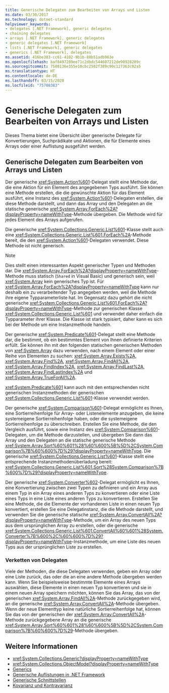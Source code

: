 ```yaml
---
title: Generische Delegaten zum Bearbeiten von Arrays und Listen
ms.date: 03/30/2017
ms.technology: dotnet-standard
helpviewer_keywords:
- delegates [.NET Framework], generic delegates
- chaining delegates
- arrays [.NET Framework], generic delegates
- generic delegates [.NET Framework]
- lists [.NET Framework], generic delegates
- generics [.NET Framework], delegates
ms.assetid: 416be383-cc61-4102-9b1b-88b51adb963e
ms.openlocfilehash: baf8497289ee71c2dbdc544607212de90928289c
ms.sourcegitcommit: 7588136e355e10cbc2582f389c90c127363c02a5
ms.translationtype: HT
ms.contentlocale: de-DE
ms.lasthandoff: 03/15/2020
ms.locfileid: "75708383"
---
```

# <a name="generic-delegates-for-manipulating-arrays-and-lists"></a>Generische Delegaten zum Bearbeiten von Arrays und Listen
Dieses Thema bietet eine Übersicht über generische Delegate für Konvertierungen, Suchprädikate und Aktionen, die für Elemente eines Arrays oder einer Auflistung ausgeführt werden.  
  
## <a name="generic-delegates-for-manipulating-arrays-and-lists"></a>Generische Delegaten zum Bearbeiten von Arrays und Listen  
 Der generische <xref:System.Action%601>-Delegat stellt eine Methode dar, die eine Aktion für ein Element des angegebenen Typs ausführt. Sie können eine Methode erstellen, die die gewünschte Aktion für das Element ausführt, eine Instanz des <xref:System.Action%601>-Delegaten erstellen, die diese Methode darstellt, und dann das Array und den Delegaten an die statische generische <xref:System.Array.ForEach%2A?displayProperty=nameWithType>-Methode übergeben. Die Methode wird für jedes Element des Arrays aufgerufen.  
  
 Die generische <xref:System.Collections.Generic.List%601>-Klasse stellt auch eine <xref:System.Collections.Generic.List%601.ForEach%2A>-Methode bereit, die den <xref:System.Action%601>-Delegaten verwendet. Diese Methode ist nicht generisch.  
  
> [!NOTE]
> Dies stellt einen interessanten Aspekt generischer Typen und Methoden dar. Die <xref:System.Array.ForEach%2A?displayProperty=nameWithType>-Methode muss statisch (`Shared` in Visual Basic) und generisch sein, weil <xref:System.Array> kein generisches Typ ist. Für <xref:System.Array.ForEach%2A?displayProperty=nameWithType> kann nur deshalb ein zu verarbeitender Typ angegeben werden, weil die Methode ihre eigene Typparameterliste hat. Im Gegensatz dazu gehört die nicht generische <xref:System.Collections.Generic.List%601.ForEach%2A?displayProperty=nameWithType>-Methode zur generischen Klasse <xref:System.Collections.Generic.List%601> und verwendet daher einfach die Typparameter ihrer Klasse. Die Klasse ist stark typisiert, daher kann es sich bei der Methode um eine Instanzmethode handeln.  
  
 Der generische <xref:System.Predicate%601>-Delegat stellt eine Methode dar, die bestimmt, ob ein bestimmtes Element von Ihnen definierte Kriterien erfüllt. Sie können ihn mit den folgenden statischen generischen Methoden von <xref:System.Array> dazu verwenden, nach einem Element oder einer Reihe von Elementen zu suchen: <xref:System.Array.Exists%2A>, <xref:System.Array.Find%2A>, <xref:System.Array.FindAll%2A>, <xref:System.Array.FindIndex%2A>, <xref:System.Array.FindLast%2A>, <xref:System.Array.FindLastIndex%2A> und <xref:System.Array.TrueForAll%2A>.  
  
 <xref:System.Predicate%601> kann auch mit den entsprechenden nicht generischen Instanzmethoden der generischen <xref:System.Collections.Generic.List%601>-Klasse verwendet werden.  
  
 Der generische <xref:System.Comparison%601>-Delegat ermöglicht es Ihnen, eine Sortierreihenfolge für Array- oder Listenelemente anzugeben, die keine systemeigene Sortierreihenfolge haben, oder die systemeigene Sortierreihenfolge zu überschreiben. Erstellen Sie eine Methode, die den Vergleich ausführt, sowie eine Instanz des <xref:System.Comparison%601>-Delegaten, um die Methode darzustellen, und übergeben Sie dann das Array und den Delegaten an die statische generische Methode <xref:System.Array.Sort%60%601%28%60%600%5B%5D%2CSystem.Comparison%7B%60%600%7D%29?displayProperty=nameWithType>. Die generische <xref:System.Collections.Generic.List%601>-Klasse stellt eine entsprechende Instanzmethodenüberladung bereit: <xref:System.Collections.Generic.List%601.Sort%28System.Comparison%7B%600%7D%29?displayProperty=nameWithType>.  
  
 Der generische <xref:System.Converter%602>-Delegat ermöglicht es Ihnen, eine Konvertierung zwischen zwei Typen zu definieren und ein Array aus einem Typ in ein Array eines anderen Typs zu konvertieren oder eine Liste eines Typs in eine Liste eines anderen Typs zu konvertieren. Erstellen Sie eine Methode, die die Elemente der vorhandenen Liste in einen neuen Typ konvertiert, erstellen Sie eine Delegatinstanz, die die Methode darstellt, und verwenden Sie die generische statische <xref:System.Array.ConvertAll%2A?displayProperty=nameWithType>-Methode, um ein Array des neuen Typs aus dem ursprünglichen Array zu erstellen, oder die generische <xref:System.Collections.Generic.List%601.ConvertAll%60%601%28System.Converter%7B%600%2C%60%600%7D%29?displayProperty=nameWithType>-Instanzmethode, um eine Liste des neuen Typs aus der ursprünglichen Liste zu erstellen.  
  
### <a name="chaining-delegates"></a>Verketten von Delegaten  
 Viele der Methoden, die diese Delegaten verwenden, geben ein Array oder eine Liste zurück, das oder die an eine andere Methode übergeben werden kann. Wenn Sie beispielsweise bestimmte Elemente eines Arrays auswählen, diese Elemente in einen neuen Typ konvertieren und sie in einem neuen Array speichern möchten, können Sie das Array, das von der generischen <xref:System.Array.FindAll%2A>-Methode zurückgegeben wird, an die generische <xref:System.Array.ConvertAll%2A>-Methode übergeben. Wenn der neue Elementtyp keine natürliche Sortierreihenfolge hat, können Sie das von der generischen der <xref:System.Array.ConvertAll%2A>-Methode zurückgegebene Array an die generische <xref:System.Array.Sort%60%601%28%60%600%5B%5D%2CSystem.Comparison%7B%60%600%7D%29>-Methode übergeben.  
  
## <a name="see-also"></a>Weitere Informationen

- <xref:System.Collections.Generic?displayProperty=nameWithType>
- <xref:System.Collections.ObjectModel?displayProperty=nameWithType>
- [Generics](../../../docs/standard/generics/index.md)
- [Generische Auflistungen in .NET Framework](../../../docs/standard/generics/collections.md)
- [Generische Schnittstellen](../../../docs/standard/generics/interfaces.md)
- [Kovarianz und Kontravarianz](../../../docs/standard/generics/covariance-and-contravariance.md)
